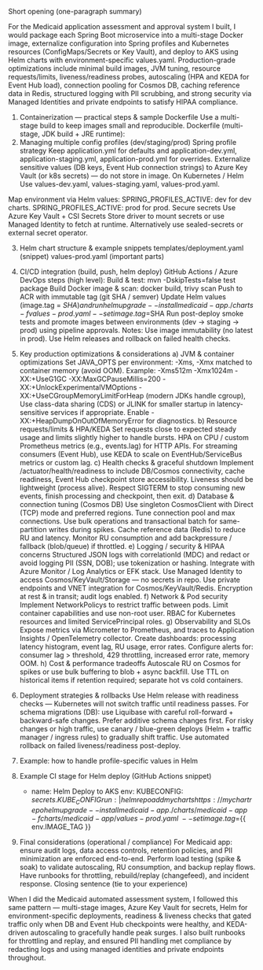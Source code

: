 Short opening (one-paragraph summary)

For the Medicaid application assessment and approval system I built, I would package each Spring Boot microservice into a multi-stage Docker image, 
    externalize configuration into Spring profiles and Kubernetes resources (ConfigMaps/Secrets or Key Vault), and deploy to AKS using Helm charts
    with environment-specific values.yaml. Production-grade optimizations include minimal build images, JVM tuning, resource requests/limits, 
    liveness/readiness probes, autoscaling (HPA and KEDA for Event Hub load), connection pooling for Cosmos DB, caching reference data in Redis, 
    structured logging with PII scrubbing, and strong security via Managed Identities and private endpoints to satisfy HIPAA compliance.

1) Containerization — practical steps & sample Dockerfile
    Use a multi-stage build to keep images small and reproducible.
    Dockerfile (multi-stage, JDK build + JRE runtime):
2) Managing multiple config profiles (dev/staging/prod)
    Spring profile strategy
    Keep application.yml for defaults and application-dev.yml, application-staging.yml, application-prod.yml for overrides.
    Externalize sensitive values (DB keys, Event Hub connection strings) to Azure Key Vault (or k8s secrets) — do not store in image.
    On Kubernetes / Helm
    Use values-dev.yaml, values-staging.yaml, values-prod.yaml.

Map environment via Helm values:
    SPRING_PROFILES_ACTIVE: dev for dev charts.
    SPRING_PROFILES_ACTIVE: prod for prod.
    Secure secrets
    Use Azure Key Vault + CSI Secrets Store driver to mount secrets or use Managed Identity to fetch at runtime.
    Alternatively use sealed-secrets or external secret operator.

3) Helm chart structure & example snippets
    templates/deployment.yaml (snippet)
    values-prod.yaml (important parts)
4) CI/CD integration (build, push, helm deploy)
    GitHub Actions / Azure DevOps steps (high level):
        Build & test: mvn -DskipTests=false test package
        Build Docker image & scan: docker build, trivy scan
        Push to ACR with immutable tag (git SHA / semver)
        Update Helm values (image.tag = $SHA) and run helm upgrade --install medicaid-app ./charts -f values-prod.yaml --set image.tag=$SHA
        Run post-deploy smoke tests and promote images between environments (dev → staging → prod) using pipeline approvals.
    Notes:
        Use image immutability (no latest in prod).
        Use Helm releases and rollback on failed health checks.
5) Key production optimizations & considerations
    a) JVM & container optimizations
        Set JAVA_OPTS per environment: -Xms, -Xmx matched to container memory (avoid OOM). Example:
        -Xms512m -Xmx1024m -XX:+UseG1GC -XX:MaxGCPauseMillis=200 -XX:+UnlockExperimentalVMOptions -XX:+UseCGroupMemoryLimitForHeap (modern JDKs handle cgroup),
        Use class-data sharing (CDS) or JLINK for smaller startup in latency-sensitive services if appropriate.
        Enable -XX:+HeapDumpOnOutOfMemoryError for diagnostics.
    b) Resource requests/limits & HPA/KEDA
        Set requests close to expected steady usage and limits slightly higher to handle bursts.
        HPA on CPU / custom Prometheus metrics (e.g., events.lag) for HTTP APIs.
        For streaming consumers (Event Hub), use KEDA to scale on EventHub/ServiceBus metrics or custom lag.
    c) Health checks & graceful shutdown
        Implement /actuator/health/readiness to include DB/Cosmos connectivity, cache readiness, Event Hub checkpoint store accessibility.
        Liveness should be lightweight (process alive).
        Respect SIGTERM to stop consuming new events, finish processing and checkpoint, then exit.
    d) Database & connection tuning (Cosmos DB)
        Use singleton CosmosClient with Direct (TCP) mode and preferred regions.
        Tune connection pool and max connections.
        Use bulk operations and transactional batch for same-partition writes during spikes.
        Cache reference data (Redis) to reduce RU and latency.
        Monitor RU consumption and add backpressure / fallback (blob/queue) if throttled.
    e) Logging / security & HIPAA concerns
        Structured JSON logs with correlationId (MDC) and redact or avoid logging PII (SSN, DOB); use tokenization or hashing.
        Integrate with Azure Monitor / Log Analytics or EFK stack.
        Use Managed Identity to access Cosmos/KeyVault/Storage — no secrets in repo.
        Use private endpoints and VNET integration for Cosmos/KeyVault/Redis.
        Encryption at rest & in transit; audit logs enabled.
    f) Network & Pod security
        Implement NetworkPolicys to restrict traffic between pods.
        Limit container capabilities and use non-root user.
        RBAC for Kubernetes resources and limited ServicePrincipal roles.
    g) Observability and SLOs
        Expose metrics via Micrometer to Prometheus, and traces to Application Insights / OpenTelemetry collector.
        Create dashboards: processing latency histogram, event lag, RU usage, error rates.
        Configure alerts for: consumer lag > threshold, 429 throttling, increased error rate, memory OOM.
    h) Cost & performance tradeoffs
        Autoscale RU on Cosmos for spikes or use bulk buffering to blob + async backfill.
        Use TTL on historical items if retention required; separate hot vs cold containers.
6) Deployment strategies & rollbacks
    Use Helm release with readiness checks — Kubernetes will not switch traffic until readiness passes.
    For schema migrations (DB): use Liquibase with careful roll-forward + backward-safe changes. Prefer additive schema changes first.
    For risky changes or high traffic, use canary / blue-green deploys (Helm + traffic manager / ingress rules) to gradually shift traffic.
    Use automated rollback on failed liveness/readiness post-deploy.

7) Example: how to handle profile-specific values in Helm
8) Example CI stage for Helm deploy (GitHub Actions snippet)
    - name: Helm Deploy to AKS
      env:
        KUBECONFIG: ${{ secrets.KUBE_CONFIG }}
      run: |
        helm repo add mycharts https://mychartrepo
        helm upgrade --install medicaid-app ./charts/medicaid-app \
           -f charts/medicaid-app/values-prod.yaml \
           --set image.tag=${{ env.IMAGE_TAG }}
9) Final considerations (operational / compliance)
    For Medicaid app: ensure audit logs, data access controls, retention policies, and PII minimization are enforced end-to-end.
    Perform load testing (spike & soak) to validate autoscaling, RU consumption, and backup replay flows.
    Have runbooks for throttling, rebuild/replay (changefeed), and incident response.
    Closing sentence (tie to your experience)

When I did the Medicaid automated assessment system, I followed this same pattern — multi-stage images, Azure Key Vault for secrets, Helm for
    environment-specific deployments, readiness & liveness checks that gated traffic only when DB and Event Hub checkpoints were healthy, and
    KEDA-driven autoscaling to gracefully handle peak surges. I also built runbooks for throttling and replay, and ensured PII handling met 
    compliance by redacting logs and using managed identities and private endpoints throughout.